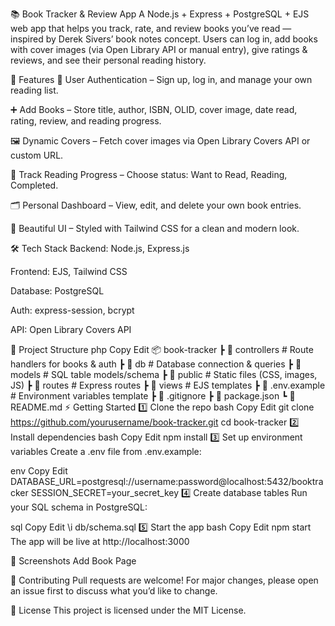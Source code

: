 📚 Book Tracker & Review App
A Node.js + Express + PostgreSQL + EJS web app that helps you track, rate, and review books you’ve read — inspired by Derek Sivers’ book notes concept.
Users can log in, add books with cover images (via Open Library API or manual entry), give ratings & reviews, and see their personal reading history.

🚀 Features
🔐 User Authentication – Sign up, log in, and manage your own reading list.

➕ Add Books – Store title, author, ISBN, OLID, cover image, date read, rating, review, and reading progress.

🖼 Dynamic Covers – Fetch cover images via Open Library Covers API or custom URL.

📖 Track Reading Progress – Choose status: Want to Read, Reading, Completed.

🗂 Personal Dashboard – View, edit, and delete your own book entries.

🎨 Beautiful UI – Styled with Tailwind CSS for a clean and modern look.

🛠 Tech Stack
Backend: Node.js, Express.js

Frontend: EJS, Tailwind CSS

Database: PostgreSQL

Auth: express-session, bcrypt

API: Open Library Covers API

📂 Project Structure
php
Copy
Edit
📦 book-tracker
 ┣ 📂 controllers      # Route handlers for books & auth
 ┣ 📂 db               # Database connection & queries
 ┣ 📂 models           # SQL table models/schema
 ┣ 📂 public           # Static files (CSS, images, JS)
 ┣ 📂 routes           # Express routes
 ┣ 📂 views            # EJS templates
 ┣ 📜 .env.example     # Environment variables template
 ┣ 📜 .gitignore
 ┣ 📜 package.json
 ┗ 📜 README.md
⚡ Getting Started
1️⃣ Clone the repo
bash
Copy
Edit
git clone https://github.com/yourusername/book-tracker.git
cd book-tracker
2️⃣ Install dependencies
bash
Copy
Edit
npm install
3️⃣ Set up environment variables
Create a .env file from .env.example:

env
Copy
Edit
DATABASE_URL=postgresql://username:password@localhost:5432/booktracker
SESSION_SECRET=your_secret_key
4️⃣ Create database tables
Run your SQL schema in PostgreSQL:

sql
Copy
Edit
\i db/schema.sql
5️⃣ Start the app
bash
Copy
Edit
npm start
The app will be live at http://localhost:3000

📸 Screenshots
Add Book Page

🤝 Contributing
Pull requests are welcome! For major changes, please open an issue first to discuss what you’d like to change.

📜 License
This project is licensed under the MIT License.